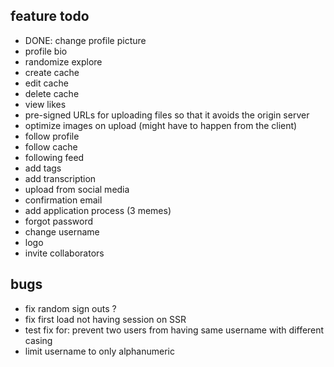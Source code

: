 ## feature todo

- DONE: change profile picture
- profile bio
- randomize explore
- create cache
- edit cache
- delete cache
- view likes
- pre-signed URLs for uploading files so that it avoids the origin server
- optimize images on upload (might have to happen from the client)
- follow profile
- follow cache
- following feed
- add tags
- add transcription
- upload from social media
- confirmation email
- add application process (3 memes)
- forgot password
- change username
- logo
- invite collaborators

## bugs

- fix random sign outs ?
- fix first load not having session on SSR
- test fix for: prevent two users from having same username with different casing
- limit username to only alphanumeric
